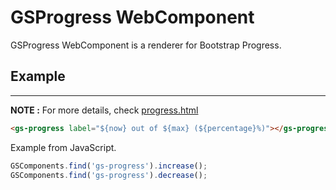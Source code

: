 # GSProgress WebComponent
 
GSProgress WebComponent is a renderer for Bootstrap Progress.
 
## Example
---
 
**NOTE :**
For more details, check [progress.html](../../demos/progress.html)
 
```html
<gs-progress label="${now} out of ${max} (${percentage}%)"></gs-progress>
```
 
Example from JavaScript.
 
```JavaScript
GSComponents.find('gs-progress').increase();
GSComponents.find('gs-progress').decrease();
```

